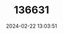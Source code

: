 ---
title: "136631"
category: "Rhinolophus shortridgei"
draft: false
date: 2024-02-22 13:03:51
languages:
  English: ["Shortridge's Horseshoe Bat"]
---